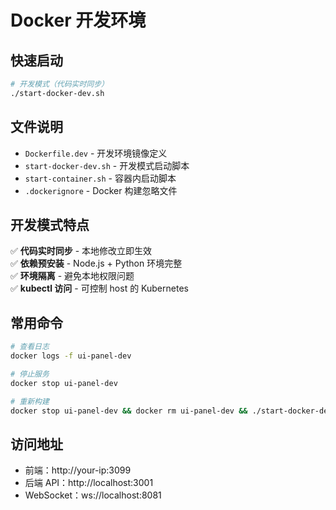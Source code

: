 # Docker 开发环境

## 快速启动

```bash
# 开发模式（代码实时同步）
./start-docker-dev.sh
```

## 文件说明

- `Dockerfile.dev` - 开发环境镜像定义
- `start-docker-dev.sh` - 开发模式启动脚本
- `start-container.sh` - 容器内启动脚本
- `.dockerignore` - Docker 构建忽略文件

## 开发模式特点

✅ **代码实时同步** - 本地修改立即生效  
✅ **依赖预安装** - Node.js + Python 环境完整  
✅ **环境隔离** - 避免本地权限问题  
✅ **kubectl 访问** - 可控制 host 的 Kubernetes  

## 常用命令

```bash
# 查看日志
docker logs -f ui-panel-dev

# 停止服务
docker stop ui-panel-dev

# 重新构建
docker stop ui-panel-dev && docker rm ui-panel-dev && ./start-docker-dev.sh
```

## 访问地址

- 前端：http://your-ip:3099
- 后端 API：http://localhost:3001
- WebSocket：ws://localhost:8081
